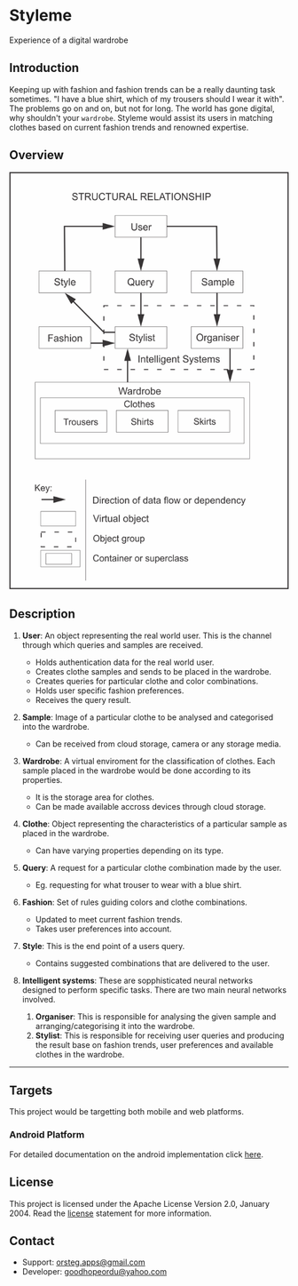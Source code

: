# Styleme
Experience of a digital wardrobe

## Introduction
Keeping up with fashion and fashion trends can be a really daunting task sometimes. "I have a blue shirt, which of my trousers should I wear it with". The problems go on and on, but not for long. The world has gone digital, why shouldn't your `wardrobe`. Styleme would assist its users in matching clothes based on current fashion trends and renowned expertise.

## Overview
![project structure](/structure.png)

## Description
1. **User**: An object representing the real world user. This is the channel through which queries and samples are received.
    - Holds authentication data for the real world user.
    - Creates clothe samples and sends to be placed in the wardrobe.
    - Creates queries for particular clothe and color combinations.
    - Holds user specific fashion preferences.
    - Receives the query result.

2. **Sample**: Image of a particular clothe to be analysed and categorised into the wardrobe.
    - Can be received from cloud storage, camera or any storage media.

3. **Wardrobe**: A virtual enviroment for the classification of clothes. Each sample placed in the wardrobe would be done according to its properties.
    - It is the storage area for clothes.
    - Can be made available accross devices through cloud storage.

4. **Clothe**: Object representing the characteristics of a particular sample as placed in the wardrobe.
    - Can have varying properties depending on its type.

5. **Query**: A request for a particular clothe combination made by the user.
    - Eg. requesting for what trouser to wear with a blue shirt.

6. **Fashion**: Set of rules guiding colors and clothe combinations.
    - Updated to meet current fashion trends.
    - Takes user preferences into account.

7. **Style**: This is the end point of a users query.
    - Contains suggested combinations that are delivered to the user.

8. **Intelligent systems**: These are sopphisticated neural networks designed to perform specific tasks. There are two main neural networks involved.
    1. **Organiser**: This is responsible for analysing the given sample and arranging/categorising it into the wardrobe.
    2. **Stylist**: This is responsible for receiving user queries and producing the result base on fashion trends, user preferences and available clothes in the wardrobe.

-------------------------------------------------------------------------------------------------
## Targets
This project would be targetting both mobile and web platforms.

### Android Platform
For detailed documentation on the android implementation click [here](/Android.md).

## License
This project is licensed under the Apache License Version 2.0, January 2004. Read the [license](/LICENSE) statement for more information.

## Contact
- Support: [orsteg.apps@gmail.com](mailto:orsteg.apps@gmail.com)
- Developer: [goodhopeordu@yahoo.com](mailto:goodhopeordu@yahoo.com)
